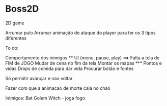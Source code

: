 # Boss2D
2D game 


Arrumar pulo
Arrumar animação de ataque do player para ter os 3 tipos diferentes

To do:

Comportamento dos inimigos
** UI (menu, pause, play) ==> Falta a tela de FIM de JOGO
Mudar de cena no fim da tela 
Montar os mapas
*** Pontos e vidas
Drops de comida para dar vida
Procurar botão e fontes 

Só permitir avançar e nao voltar

Fazer com que a animacao de morte caia no chao

Inimigos:
Bat
Golem
Witch - joga fogo
